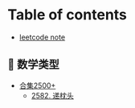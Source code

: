 # Table of contents

* [leetcode note](README.md)

## 🥥 数学类型

* [合集2500+](shu-xue-lei-xing/he-ji-2500+/README.md)
  * [2582. 递枕头](shu-xue-lei-xing/he-ji-2500+/2582.-di-zhen-tou.md)

